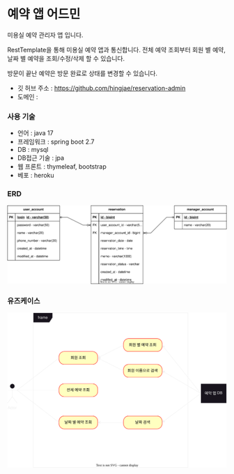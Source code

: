# 예약 앱 어드민

미용실 예약 관리자 앱 입니다.

RestTemplate을 통해 미용실 예약 앱과 통신합니다. 전체 예약 조회부터 회원 별 예약, 날짜 별 예약을 조회/수정/삭제 할 수 있습니다.

방문이 끝난 예약은 방문 완료로 상태를 변경할 수 있습니다.

- 깃 허브 주소 : https://github.com/hingjae/reservation-admin
- 도메인 : 

### 사용 기술

- 언어 : java 17
- 프레임워크 : spring boot 2.7
- DB : mysql
- DB접근 기술 : jpa
- 웹 프론트 : thymeleaf, bootstrap
- 베포 : heroku

### ERD

![ERD](https://raw.githubusercontent.com/hingjae/reservation/76fb1278d9c2712c0fc16a35fd3372cf36b8aaf8/document/%08erd.svg)

### 유즈케이스
![ERD](https://raw.githubusercontent.com/hingjae/reservation-admin/86681a59cd8e69f1a337d3e0607708b823bb853a/docs/usecase.svg)